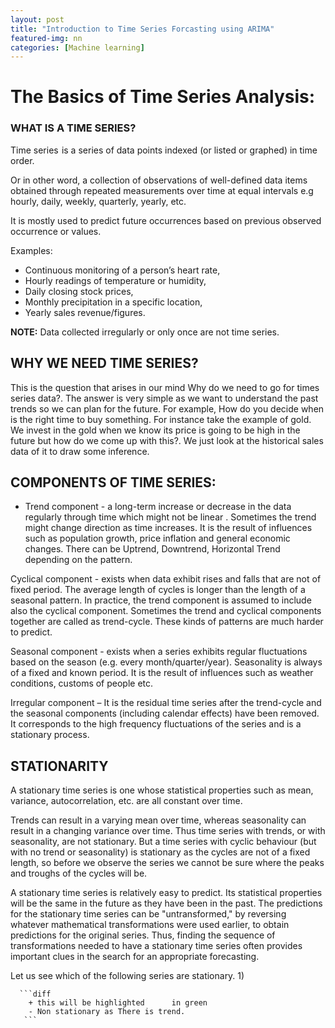 ```yaml
---
layout: post
title: "Introduction to Time Series Forcasting using ARIMA"
featured-img: nn
categories: [Machine learning]
---
```


# The Basics of Time Series Analysis:

### WHAT IS A TIME SERIES? 
Time series  is a series of data points indexed (or listed or graphed) in time order. 

Or in other word, a collection of observations of well-defined data items obtained through repeated measurements over time at equal intervals e.g hourly, daily, weekly, quarterly, yearly, etc.

It is mostly used to predict future occurrences based on previous observed occurrence or values.
 
Examples:
* Continuous monitoring of a person’s heart rate,
* Hourly readings of temperature or humidity,
* Daily closing stock prices,
* Monthly precipitation in a specific location,
* Yearly sales revenue/figures.

**NOTE:** Data collected irregularly or only once are not time series.

## WHY WE NEED TIME SERIES?
This is the question that arises in our mind Why do we need to go for times series data?. The answer is very simple as we want to understand the past trends so we can plan for the future.
For example, How do you decide when is the right time to buy something. For instance take the example of gold. We invest in the gold when we know its price is going to be high in the future but how do we come up with this?. We just look at the historical sales data of it to draw some inference.

## COMPONENTS OF TIME SERIES:
* Trend component - a long-term increase or decrease in the data regularly through time which might not be linear . Sometimes the trend might change direction as time increases.
It is the result of influences such as population growth, price inflation and general economic changes. There can be Uptrend, Downtrend, Horizontal Trend depending on the pattern.



Cyclical component - exists when data exhibit rises and falls that are not of fixed period. The average length of cycles is longer than the length of a seasonal pattern. In practice, the trend component is assumed to include also the cyclical component. Sometimes the trend and cyclical components together are called as trend-cycle.
These kinds of patterns are much harder to predict. 




Seasonal component - exists when a series exhibits regular fluctuations based on the season (e.g. every month/quarter/year). Seasonality is always of a fixed and known period. It is the result of influences such as weather conditions, customs of people etc.

Irregular component – It is the residual time series after the trend-cycle and the seasonal components (including calendar effects) have been removed. It corresponds to the high frequency fluctuations of the series and is a stationary process.


## STATIONARITY
A stationary time series is one whose statistical properties such as mean, variance, autocorrelation, etc. are all constant over time. 

Trends can result in a varying mean over time, whereas seasonality can result in a changing variance over time. Thus time series with trends, or with seasonality, are not stationary.
But a time series with cyclic behaviour (but with no trend or seasonality) is stationary as the cycles are not of a fixed length, so before we observe the series we cannot be sure where the peaks and troughs of the cycles will be. 

A stationary time series is relatively easy to predict. Its statistical properties will be the same in the future as they have been in the past. The predictions for the stationary time series  can be "untransformed," by reversing whatever mathematical transformations were used earlier, to obtain predictions for the original series.  Thus, finding the sequence of transformations needed to have a stationary time series often provides important clues in the search for an appropriate forecasting.

 
Let us see which of the following series are stationary.
1) 

      ```diff
 		+ this will be highlighted 		in green
		- Non stationary as There is trend.
	   ```

































